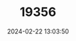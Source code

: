 ---
title: "19356"
category: "Rattus palmarum"
draft: false
date: 2024-02-22 13:03:50
languages:
  English: ["Palm Rat", "Zelebor’s Nicobar Rat"]
---